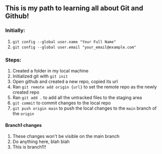 ## This is my path to learning all about Git and Github!

### Initially:
1. `git config --global user.name "Your Full Name"`
2. `git config --global user.email "your_email@example.com"`

### Steps:
1. Created a folder in my local machine
2. Initialized git with `git init`
3. Open github and created a new repo, copied its url
4. Ran `git remote add origin {url}` to set the remote repo as the newly created repo
5. Ran `git add .` to add all the untracked files to the staging area
6. `git commit` to commit changes to the local repo
7. `git push origin main` to push the local changes to the `main` branch of the `origin`

#### Branch1 changes
1. These changes won't be visible on the main branch
2. Do anything here, blah blah
3. This is branch1!!
   